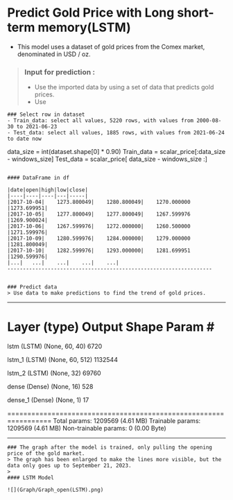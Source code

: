 # Predict Gold Price with Long short-term memory(LSTM)
- This model uses a dataset of gold prices from the Comex market, denominated in USD / oz.

>### Input for prediction :
>- Use the imported data by using a set of data that predicts gold prices.
>- Use

```
### Select row in dataset
- Train_data: select all values, 5220 rows, with values from 2000-08-30 to 2021-06-23
- Test_data: select all values, 1885 rows, with values from 2021-06-24 to date now
```
data_size  = int(dataset.shape[0] * 0.90)
Train_data = scalar_price[:data_size - windows_size]
Test_data  = scalar_price[ data_size - windows_size :]

```

#### DataFrame in df

|date|open|high|low|close|
|----|----|----|---|-----|
|2017-10-04|	1273.800049|	1280.800049|	1270.000000	|1273.699951|
|2017-10-05|	1277.800049|	1277.800049|	1267.599976	|1269.900024|
|2017-10-06|	1267.599976|	1272.000000|	1260.500000	|1271.599976|
|2017-10-09|	1280.599976|	1284.000000|	1279.000000	|1281.800049|
|2017-10-10|	1282.599976|	1293.000000|	1281.699951	|1290.599976|
|...|	...|	...|	...|	...|
------------------------------------------------------------------


### Predict data
> Use data to make predictions to find the trend of gold prices.
```
_________________________________________________________________
 Layer (type)                Output Shape              Param #   
=================================================================
 lstm (LSTM)                 (None, 60, 40)            6720      
                                                                 
 lstm_1 (LSTM)               (None, 60, 512)           1132544   
                                                                 
 lstm_2 (LSTM)               (None, 32)                69760     
                                                                 
 dense (Dense)               (None, 16)                528       
                                                                 
 dense_1 (Dense)             (None, 1)                 17        
                                                                 
=================================================================
Total params: 1209569 (4.61 MB)
Trainable params: 1209569 (4.61 MB)
Non-trainable params: 0 (0.00 Byte)
_________________________________________________________________

```
### The graph after the model is trained, only pulling the opening price of the gold market.
> The graph has been enlarged to make the lines more visible, but the data only goes up to September 21, 2023.
> 
#### LSTM Model

![](Graph/Graph_open(LSTM).png)








